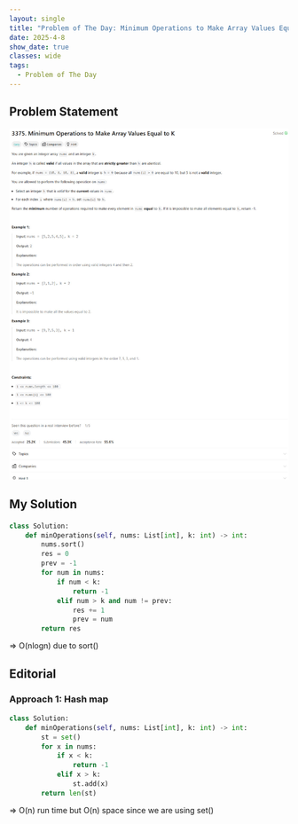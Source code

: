 ```yaml
---
layout: single
title: "Problem of The Day: Minimum Operations to Make Array Values Equal to K"
date: 2025-4-8
show_date: true
classes: wide
tags:
  - Problem of The Day
---
```


## Problem Statement

![problem](/assets/images/2025-04-08_18-15-13-problem-3375.jpg)

## My Solution

```python
class Solution:
    def minOperations(self, nums: List[int], k: int) -> int:
        nums.sort()
        res = 0
        prev = -1
        for num in nums:
            if num < k:
                return -1
            elif num > k and num != prev:
                res += 1
                prev = num
        return res
```

=> O(nlogn) due to sort()

## Editorial

### Approach 1: Hash map

```python
class Solution:
    def minOperations(self, nums: List[int], k: int) -> int:
        st = set()
        for x in nums:
            if x < k:
                return -1
            elif x > k:
                st.add(x)
        return len(st)
```

=> O(n) run time but O(n) space since we are using set()
